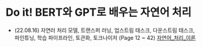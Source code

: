 # Do it! BERT와 GPT로 배우는 자연어 처리

- (22.08.16) 자연러 처리 모델, 트랜스퍼 러닝, 업스트림 태스크, 다운스트림 태스크, 파인튜닝, 학습 파이프라인, 토큰화, 토크나이저 (Page 12 ~ 42) [자연어_처리_이론]( "자연어_처리_이론")
